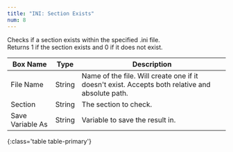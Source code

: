 ```yaml
---
title: "INI: Section Exists"
num: 8
---
```


Checks if a section exists within the specified .ini file.\
Returns 1 if the section exists and 0 if it does not exist.

| Box Name | Type | Description | 
|-------|--------|--------
|File Name|	String	|Name of the file. Will create one if it doesn't exist. Accepts both relative and absolute path.
|Section|	String|	The section to check.
|Save Variable As|	String|	Variable to save the result in.
{:class='table table-primary'}









